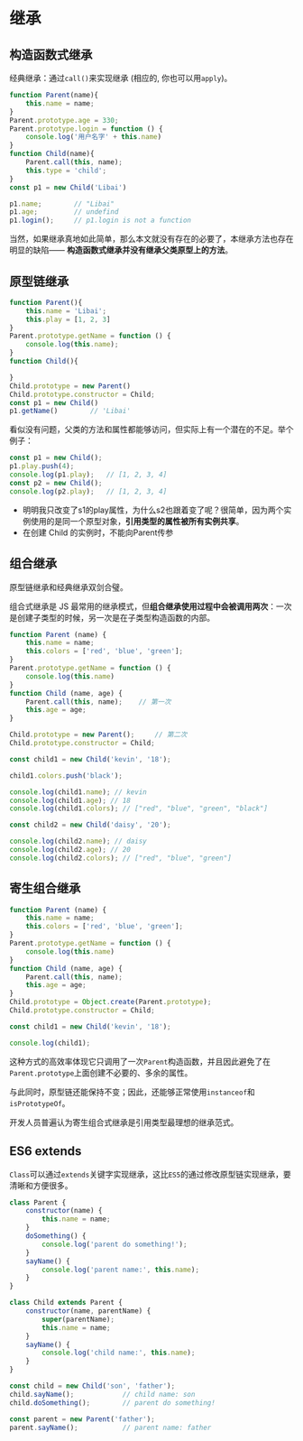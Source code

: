 # 继承

## 构造函数式继承

经典继承：通过`call()`来实现继承 (相应的, 你也可以用`apply`)。

```js
function Parent(name){
    this.name = name;
}
Parent.prototype.age = 330;
Parent.prototype.login = function () {
    console.log('用户名字' + this.name)
}
function Child(name){
    Parent.call(this, name);
    this.type = 'child';
}
const p1 = new Child('Libai')

p1.name;        // "Libai"
p1.age;         // undefind
p1.login();     // p1.login is not a function
```

当然，如果继承真地如此简单，那么本文就没有存在的必要了，本继承方法也存在明显的缺陷—— **构造函数式继承并没有继承父类原型上的方法**。


## 原型链继承

```js
function Parent(){
    this.name = 'Libai';
    this.play = [1, 2, 3]
}
Parent.prototype.getName = function () {
    console.log(this.name);
}
function Child(){

}
Child.prototype = new Parent()
Child.prototype.constructor = Child;
const p1 = new Child()
p1.getName()        // 'Libai'
```

看似没有问题，父类的方法和属性都能够访问，但实际上有一个潜在的不足。举个例子：

```js
const p1 = new Child();
p1.play.push(4);
console.log(p1.play);   // [1, 2, 3, 4]
const p2 = new Child();
console.log(p2.play);   // [1, 2, 3, 4]
```

- 明明我只改变了s1的play属性，为什么s2也跟着变了呢？很简单，因为两个实例使用的是同一个原型对象，**引用类型的属性被所有实例共享**。
- 在创建 Child 的实例时，不能向Parent传参

## 组合继承

原型链继承和经典继承双剑合璧。

组合式继承是 JS 最常用的继承模式，但**组合继承使用过程中会被调用两次**：一次是创建子类型的时候，另一次是在子类型构造函数的内部。

```js
function Parent (name) {
    this.name = name;
    this.colors = ['red', 'blue', 'green'];
}
Parent.prototype.getName = function () {
    console.log(this.name)
}
function Child (name, age) {
    Parent.call(this, name);    // 第一次
    this.age = age; 
}

Child.prototype = new Parent();     // 第二次
Child.prototype.constructor = Child;

const child1 = new Child('kevin', '18');

child1.colors.push('black');

console.log(child1.name); // kevin
console.log(child1.age); // 18
console.log(child1.colors); // ["red", "blue", "green", "black"]

const child2 = new Child('daisy', '20');

console.log(child2.name); // daisy
console.log(child2.age); // 20
console.log(child2.colors); // ["red", "blue", "green"]
```


## 寄生组合继承

```js
function Parent (name) {
    this.name = name;
    this.colors = ['red', 'blue', 'green'];
}
Parent.prototype.getName = function () {
    console.log(this.name)
}
function Child (name, age) {
    Parent.call(this, name);
    this.age = age;
}
Child.prototype = Object.create(Parent.prototype);
Child.prototype.constructor = Child;

const child1 = new Child('kevin', '18');

console.log(child1);
```

这种方式的高效率体现它只调用了一次`Parent`构造函数，并且因此避免了在`Parent.prototype`上面创建不必要的、多余的属性。

与此同时，原型链还能保持不变；因此，还能够正常使用`instanceof`和`isPrototypeOf`。

开发人员普遍认为寄生组合式继承是引用类型最理想的继承范式。

## ES6 extends

`Class`可以通过`extends`关键字实现继承，这比`ES5`的通过修改原型链实现继承，要清晰和方便很多。

```js
class Parent {
    constructor(name) {
	    this.name = name;
    }
    doSomething() {
	    console.log('parent do something!');
    }
    sayName() {
        console.log('parent name:', this.name);
    }
}

class Child extends Parent {
    constructor(name, parentName) {
        super(parentName);
        this.name = name;
    }
    sayName() {
        console.log('child name:', this.name);
    }
}

const child = new Child('son', 'father');
child.sayName();            // child name: son
child.doSomething();        // parent do something!

const parent = new Parent('father');
parent.sayName();           // parent name: father
```